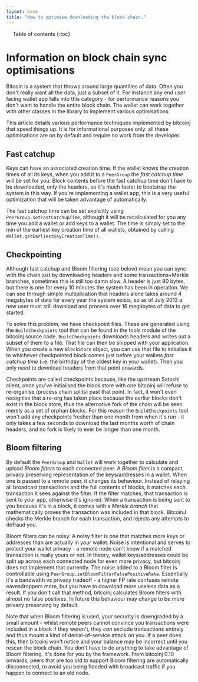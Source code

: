 ```yaml
---
layout: base
title: "How to optimise downloading the block chain."
---
```


<div markdown="1" id="toc" class="toc"><div markdown="1">

* Table of contents
{:toc}

</div></div>

<div markdown="1" class="toccontent">

# Information on block chain sync optimisations

Bitcoin is a system that throws around large quantities of data. Often you don't really want all the data, just a subset of it. For instance any end user facing wallet app falls into this category - for performance reasons you don't want to handle the entire block chain. The wallet can work together with other classes in the library to implement various optimisations.

This article details various performance techniques implemented by bitcoinj that speed things up. It is for informational purposes only: all these optimisations are on by default and require no work from the developer.

## Fast catchup

Keys can have an associated creation time. If the wallet knows the creation times of all its keys, when you add it to a `PeerGroup` the _fast catchup time_ will be set for you. Block contents before the fast catchup time don't have to be downloaded, only the headers, so it's much faster to bootstrap the system in this way. If you're implementing a wallet app, this is a very useful optimization that will be taken advantage of automatically.

The fast catchup time can be set explicitly using `PeerGroup.setFastCatchupTime`, although it will be recalculated for you any time you add a wallet or add keys to a wallet. The time is simply set to the min of the earliest key creation time of all wallets, obtained by calling `Wallet.getEarliestKeyCreationTime()`.

## Checkpointing

Although fast catchup and Bloom filtering (see below) mean you can sync with the chain just by downloading headers and some transactions+Merkle branches, sometimes this is still too damn slow. A header is just 80 bytes, but there is one for every 10 minutes the system has been in operation. We can see through simple multiplication that headers alone takes around 4 megabytes of data for every year the system exists, so as of July 2013 a new user must still download and process over 16 megabytes of data to get started.

To solve this problem, we have checkpoint files. These are generated using the `BuildCheckpoints` tool that can be found in the tools module of the bitcoinj source code. `BuildCheckpoints` downloads headers and writes out a subset of them to a file. That file can then be shipped with your application. When you create a new `BlockStore` object, you can use that file to initialise it to whichever checkpointed block comes just before your wallets _fast catchup time_ (i.e. the birthday of the oldest key in your wallet). Then you only need to download headers from that point onwards. 

Checkpoints are called checkpoints because, like the upstream Satoshi client, once you've initialised the block store with one bitcoinj will refuse to re-organise (process chain splits) past that point. In fact, it won't even recognise that a re-org has taken place because the earlier blocks don't exist in the block store, thus the alternative fork of the chain will be seen merely as a set of orphan blocks. For this reason the `BuildCheckpoints` tool won't add any checkpoints fresher than one month from when it's run - it only takes a few seconds to download the last months worth of chain headers, and no fork is likely to ever be longer than one month.

## Bloom filtering

By default the `PeerGroup` and `Wallet` will work together to calculate and upload _Bloom filters_ to each connected peer. A _Bloom filter_ is a compact, privacy preserving representation of the keys/addresses in a wallet. When one is passed to a remote peer, it changes its behaviour. Instead of relaying all broadcast transactions and the full contents of blocks, it matches each transaction it sees against the filter. If the filter matches, that transaction is sent to your app, otherwise it's ignored. When a transaction is being sent to you because it's in a block, it comes with a _Merkle branch_ that mathematically proves the transaction was included in that block. BitcoinJ checks the Merkle branch for each transaction, and rejects any attempts to defraud you.

Bloom filters can be noisy. A noisy filter is one that matches more keys or addresses than are actually in your wallet. Noise is intentional and serves to protect your wallet privacy - a remote node can't know if a matched transaction is really yours or not. In theory, wallet keys/addresses could be split up across each connected node for even more privacy, but bitcoinj does not implement that currently. The noise added to a Bloom filter is controllable using `PeerGroup.setBloomFilterFalsePositiveRate`. Essentially it's a bandwidth vs privacy tradeoff - a higher FP rate confuses remote eavesdroppers more, but you have to download more useless data as a result. If you don't call that method, bitcoinj calculates Bloom filters with almost no false positives. In future this behaviour may change to be more privacy preserving by default.

Note that when Bloom filtering is used, your security is downgraded by a small amount - whilst remote peers cannot convince you transactions were included in a block if they weren't, they _can_ exclude transactions entirely and thus mount a kind of denial-of-service attack on you. If a peer does this, then bitcoinj won't notice and your balance may be incorrect until you rescan the block chain. You don't have to do anything to take advantage of Bloom filtering. It's done for you by the framework. From bitcoinj 0.10 onwards, peers that are too old to support Bloom filtering are automatically disconnected, to avoid you being flooded with broadcast traffic if you happen to connect to an old node.

</div>
